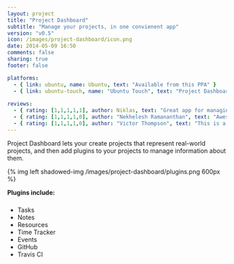```yaml
---
layout: project
title: "Project Dashboard"
subtitle: "Manage your projects, in one convienent app"
version: "v0.5"
icon: /images/project-dashboard/icon.png
date: 2014-05-09 16:50
comments: false
sharing: true
footer: false

platforms:
  - { link: ubuntu, name: Ubuntu, text: "Available from this PPA" }
  - { link: ubuntu-touch, name: "Ubuntu Touch", text: "Project Dashboard is available in the app store on Ubuntu Touch. Just search for \"Project Dashboard\" in the Apps scope in Ubuntu Touch!" }
  
reviews:
  - { rating: [1,1,1,1,1], author: Niklas, text: "Great app for managing projects. Keep up the great work." }
  - { rating: [1,1,1,1,0], author: "Nekhelesh Ramananthan", text: "Awesome app for managing projects. At the moment it only suports GitHub, but other plugins are planned for Launchpad. A must have app!" }
  - { rating: [1,1,1,1,0], author: "Victor Thompson", text: "This is a great app for developers using and managing projects on GitHub. Its functionality is exceeded only by its beauty." }
---
```


Project Dashboard lets your create projects that represent real-world projects, and then add plugins to your projects to manage information about them. 

{% img left shadowed-img /images/project-dashboard/plugins.png 600px %}
 
__Plugins include:__

### 
 
 * Tasks
 * Notes
 * Resources
 * Time Tracker
 * Events
 * GitHub
 * Travis CI